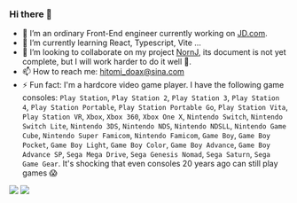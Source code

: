 ### Hi there 👋

<!--
**joe-sky/joe-sky** is a ✨ _special_ ✨ repository because its `README.md` (this file) appears on your GitHub profile.

Here are some ideas to get you started:

- 🔭 I’m currently working on ...
- 🌱 I’m currently learning ...
- 👯 I’m looking to collaborate on ...
- 🤔 I’m looking for help with ...
- 💬 Ask me about ...
- 📫 How to reach me: ...
- 😄 Pronouns: ...
- ⚡ Fun fact: ...
-->

- 🔭 I’m an ordinary Front-End engineer currently working on [JD.com](https://www.jd.com/).
- 🌱 I’m currently learning React, Typescript, Vite ...
- 👯 I’m looking to collaborate on my project [NornJ](https://github.com/joe-sky/nornj), its document is not yet complete, but I will work harder to do it well 💪.
- 📫 How to reach me: hitomi_doax@sina.com
- ⚡ Fun fact: I'm a hardcore video game player. I have the following game consoles: `Play Station`, `Play Station 2`, `Play Station 3`, `Play Station 4`, `Play Station Portable`, `Play Station Portable Go`, `Play Station Vita`, `Play Station VR`, `Xbox`, `Xbox 360`, `Xbox One X`, `Nintendo Switch`, `Nintendo Switch Lite`, `Nintendo 3DS`, `Nintendo NDS`, `Nintendo NDSLL`, `Nintendo Game Cube`, `Nintendo Super Famicom`, `Nintendo Famicom`, `Game Boy`, `Game Boy Pocket`, `Game Boy Light`, `Game Boy Color`, `Game Boy Advance`, `Game Boy Advance SP`, `Sega Mega Drive`, `Sega Genesis Nomad`, `Sega Saturn`, `Sega Game Gear`. It's shocking that even consoles 20 years ago can still play games 😱

<img  src="https://github-readme-stats.vercel.app/api?username=joe-sky&show_icons=true&hide_title=true" />
<img  src="https://github-readme-stats.vercel.app/api/top-langs/?username=joe-sky&hide_langs_below=1" />
